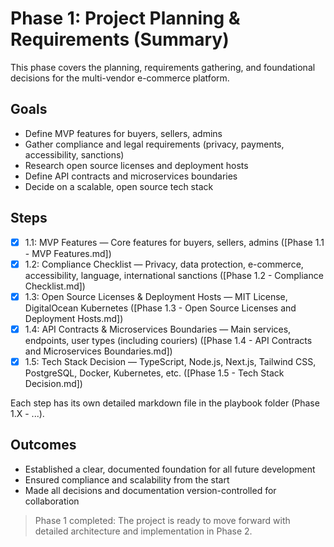 # Phase 1: Project Planning & Requirements (Summary)

This phase covers the planning, requirements gathering, and foundational decisions for the multi-vendor e-commerce platform.

## Goals
- Define MVP features for buyers, sellers, admins
- Gather compliance and legal requirements (privacy, payments, accessibility, sanctions)
- Research open source licenses and deployment hosts
- Define API contracts and microservices boundaries
- Decide on a scalable, open source tech stack

## Steps
- [x] 1.1: MVP Features — Core features for buyers, sellers, admins ([Phase 1.1 - MVP Features.md])
- [x] 1.2: Compliance Checklist — Privacy, data protection, e-commerce, accessibility, language, international sanctions ([Phase 1.2 - Compliance Checklist.md])
- [x] 1.3: Open Source Licenses & Deployment Hosts — MIT License, DigitalOcean Kubernetes ([Phase 1.3 - Open Source Licenses and Deployment Hosts.md])
- [x] 1.4: API Contracts & Microservices Boundaries — Main services, endpoints, user types (including couriers) ([Phase 1.4 - API Contracts and Microservices Boundaries.md])
- [x] 1.5: Tech Stack Decision — TypeScript, Node.js, Next.js, Tailwind CSS, PostgreSQL, Docker, Kubernetes, etc. ([Phase 1.5 - Tech Stack Decision.md])

Each step has its own detailed markdown file in the playbook folder (Phase 1.X - ...).

## Outcomes
- Established a clear, documented foundation for all future development
- Ensured compliance and scalability from the start
- Made all decisions and documentation version-controlled for collaboration

> Phase 1 completed: The project is ready to move forward with detailed architecture and implementation in Phase 2.

